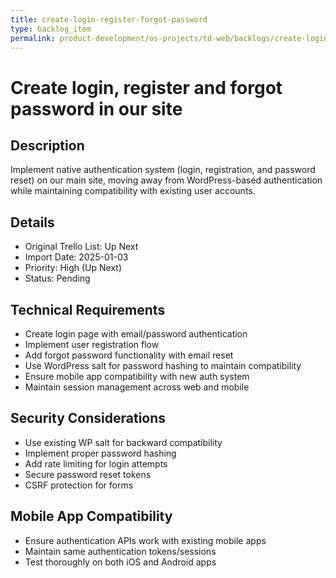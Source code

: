 ```yaml
---
title: create-login-register-forgot-password
type: backlog_item
permalink: product-development/os-projects/td-web/backlogs/create-login-register-forgot-password
---
```


# Create login, register and forgot password in our site

## Description
Implement native authentication system (login, registration, and password reset) on our main site, moving away from WordPress-based authentication while maintaining compatibility with existing user accounts.

## Details
- Original Trello List: Up Next
- Import Date: 2025-01-03
- Priority: High (Up Next)
- Status: Pending

## Technical Requirements
- Create login page with email/password authentication
- Implement user registration flow
- Add forgot password functionality with email reset
- Use WordPress salt for password hashing to maintain compatibility
- Ensure mobile app compatibility with new auth system
- Maintain session management across web and mobile

## Security Considerations
- Use existing WP salt for backward compatibility
- Implement proper password hashing
- Add rate limiting for login attempts
- Secure password reset tokens
- CSRF protection for forms

## Mobile App Compatibility
- Ensure authentication APIs work with existing mobile apps
- Maintain same authentication tokens/sessions
- Test thoroughly on both iOS and Android apps